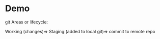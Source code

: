 # Demo

git Areas or lifecycle:

Working (changes)=> Staging (added to local git)=> commit to remote repo